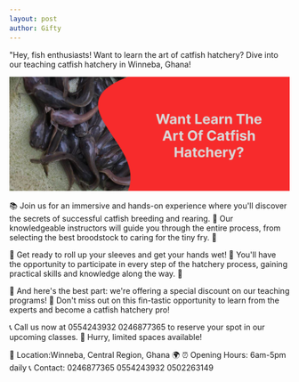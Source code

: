 ```yaml
---
layout: post
author: Gifty
---
```


"Hey, fish enthusiasts! Want to learn the art of catfish hatchery? Dive into our teaching catfish hatchery in Winneba, Ghana!


<img class="my-5 img-fluid" src="/assets/img/learnimg.jpg" width="700px"/>


📚 Join us for an immersive and hands-on experience where you'll discover the secrets of successful catfish breeding and rearing. 🐠 Our knowledgeable instructors will guide you through the entire process, from selecting the best broodstock to caring for the tiny fry. 🌱


🔬 Get ready to roll up your sleeves and get your hands wet! 🌊 You'll have the opportunity to participate in every step of the hatchery process, gaining practical skills and knowledge along the way. 🙌


🎉 And here's the best part: we're offering a special discount on our teaching programs! 🎁 Don't miss out on this fin-tastic opportunity to learn from the experts and become a catfish hatchery pro!


📞 Call us now at 0554243932 0246877365  to reserve your spot in our upcoming classes. 🎣 Hurry, limited spaces available!


📍 Location:Winneba, Central Region, Ghana 🌍
⏰ Opening Hours: 6am-5pm daily
📞 Contact: 0246877365 0554243932 0502263149